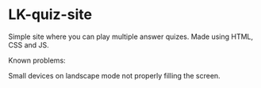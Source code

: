 # LK-quiz-site

Simple site where you can play multiple answer quizes.
Made using HTML, CSS and JS.

Known problems: 

Small devices on landscape mode not properly filling the screen.

